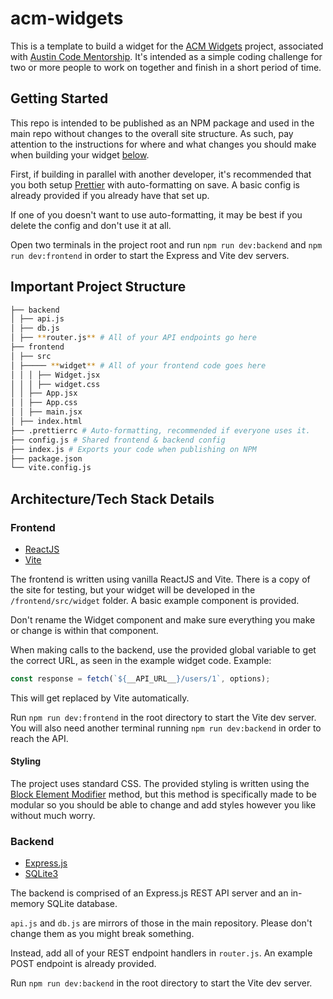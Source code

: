# acm-widgets

This is a template to build a widget for the [ACM Widgets](https://github.com/me-julian/acm-widgets) project, associated with [Austin Code Mentorship](https://www.meetup.com/austin-code-mentorship/). It's intended as a simple coding challenge for two or more people to work on together and finish in a short period of time.

## Getting Started

This repo is intended to be published as an NPM package and used in the main repo without changes to the overall site structure. As such, pay attention to the instructions for where and what changes you should make when building your widget [below](#Architecture/Tech-Stack-Details).

First, if building in parallel with another developer, it's recommended that you both setup [Prettier](https://prettier.io/) with auto-formatting on save. A basic config is already provided if you already have that set up.

If one of you doesn't want to use auto-formatting, it may be best if you delete the config and don't use it at all.

Open two terminals in the project root and run `npm run dev:backend` and `npm run dev:frontend` in order to start the Express and Vite dev servers.

## Important Project Structure

```bash
├── backend
│ ├── api.js
│ ├── db.js
│ ├── **router.js** # All of your API endpoints go here
├── frontend
│ ├── src
│ ├───── **widget** # All of your frontend code goes here
│ │ │ ├── Widget.jsx
│ │ │ ├── widget.css
│ │ ├── App.jsx
│ │ ├── App.css
│ │ ├── main.jsx
│ ├── index.html
├── .prettierrc # Auto-formatting, recommended if everyone uses it.
├── config.js # Shared frontend & backend config
├── index.js # Exports your code when publishing on NPM
├── package.json
└── vite.config.js
```

## Architecture/Tech Stack Details

### Frontend

-   [ReactJS](https://react.dev/)
-   [Vite](https://vitejs.dev/)

The frontend is written using vanilla ReactJS and Vite. There is a copy of the site for testing, but your widget will be developed in the `/frontend/src/widget` folder. A basic example component is provided.

Don't rename the Widget component and make sure everything you make or change is within that component.

When making calls to the backend, use the provided global variable to get the correct URL, as seen in the example widget code. Example:

```js
const response = fetch(`${__API_URL__}/users/1`, options);
```

This will get replaced by Vite automatically.

Run `npm run dev:frontend` in the root directory to start the Vite dev server. You will also need another terminal running `npm run dev:backend` in order to reach the API.

#### Styling

The project uses standard CSS. The provided styling is written using the [Block Element Modifier](https://getbem.com/) method, but this method is specifically made to be modular so you should be able to change and add styles however you like without much worry.

### Backend

-   [Express.js](https://expressjs.com/)
-   [SQLite3](https://github.com/TryGhost/node-sqlite3/wiki)

The backend is comprised of an Express.js REST API server and an in-memory SQLite database.

`api.js` and `db.js` are mirrors of those in the main repository. Please don't change them as you might break something.

Instead, add all of your REST endpoint handlers in `router.js`. An example POST endpoint is already provided.

Run `npm run dev:backend` in the root directory to start the Vite dev server.
